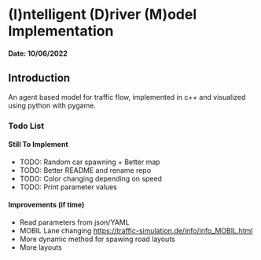 # (I)ntelligent (D)river (M)odel Implementation

#### Date: 10/06/2022

## Introduction
An agent based model for traffic flow, implemented in c++ and visualized using python with pygame.

### Todo List

#### Still To Implement
- TODO: Random car spawning + Better map
- TODO: Better README and rename repo
- TODO: Color changing depending on speed
- TODO: Print parameter values

#### Improvements (if time)
- Read parameters from json/YAML
- MOBIL Lane changing https://traffic-simulation.de/info/info_MOBIL.html
- More dynamic method for spawing road layouts
- More layouts




